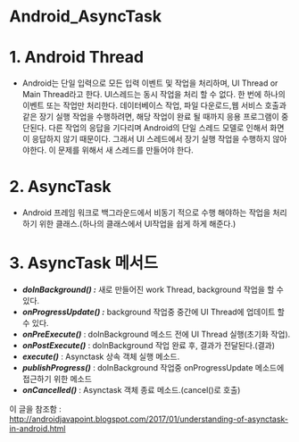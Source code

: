 # Android_AsyncTask
# 1. Android Thread
* Android는 단일 입력으로 모든 입력 이벤트 및 작업을 처리하며, UI Thread or Main Thread라고 한다. UI스레드는 동시 작업을 처리 할 수 없다. 한 번에 하나의 이벤트 또는 작업만 처리한다. 데이터베이스 작업, 파일 다운로드,웹 서비스 호출과 같은 장기 실행 작업을 수행하려면, 해당 작업이 완료 될 때까지 응용 프로그램이 중단된다. 다른 작업의 응답을 기다리며 Android의 단일 스레드 모델로 인해서 화면이 응답하지 않기 때문이다. 그래서 UI 스레드에서 장기 실행 작업을 수행하지 않아야한다. 이 문제를 위해서 새 스레드를 만들어야 한다.
# 2. AsyncTask
* Android 프레임 워크로 백그라운드에서 비동기 적으로 수행 해야하는 작업을 처리하기 위한 클래스.(하나의 클래스에서 UI작업을 쉽게 하게 해준다.)
# 3. AsyncTask 메서드
* ___doInBackground() :___ 새로 만들어진 work Thread, background 작업을 할 수 있다.  
* ___onProgressUpdate() :___ background 작업중 중간에 UI Thread에 업데이트 할 수 있다.  
* ___onPreExecute()___ : doInBackground 메소드 전에 UI Thread 실행(초기화 작업).  
* ___onPostExecute()___ : doInBackground 작업 완료 후, 결과가 전달된다.(결과)  
* ___execute()___ : Asynctask 상속 객체 실행 메소드.
* ___publishProgress()___ : doInBackground 작업중 onProgressUpdate 메소드에 접근하기 위한 메소드
* ___onCancelled()___ : Asynctask 객체 종료 메소드.(cancel()로 호출)  
  
이 글을 참조함 : <http://androidjavapoint.blogspot.com/2017/01/understanding-of-asynctask-in-android.html>

    
